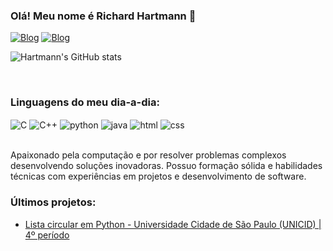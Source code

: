 ### Olá! Meu nome é Richard Hartmann 👋

[![Blog](https://img.shields.io/badge/LinkedIn-0077B5?style=for-the-badge&logo=linkedin&logoColor=white)](https://www.linkedin.com/in/richard-henry-hartmann-619b04170)
[![Blog](https://img.shields.io/badge/Instagram-E4405F?style=for-the-badge&logo=instagram&logoColor=white)](https://www.instagram.com/richardhhartmann/)

![Hartmann's GitHub stats](https://github-readme-stats.vercel.app/api?username=richardhhartmann&show_icons=true&theme=dracula)

<br/>

### Linguagens do meu dia-a-dia:
<div style="display: inline_block"/>
  <img align="center" alt="C" src="https://img.shields.io/badge/C-00599C?style=for-the-badge&logo=c&logoColor=white"/>
  <img align="center" alt="C++" src="https://img.shields.io/badge/C%2B%2B-00599C?style=for-the-badge&logo=c%2B%2B&logoColor=white"/>
  <img align="center" alt="python" src="https://img.shields.io/badge/Python-14354C?style=for-the-badge&logo=python&logoColor=white"/>
  <img align="center" alt="java" src="https://img.shields.io/badge/Java-ED8B00?style=for-the-badge&logo=openjdk&logoColor=white"/>
  <img align="center" alt="html" src="https://img.shields.io/badge/HTML-239120?style=for-the-badge&logo=html5&logoColor=white"/>
  <img align="center" alt="css" src="https://img.shields.io/badge/CSS-239120?&style=for-the-badge&logo=css3&logoColor=white"/>
</div>
<br/>

Apaixonado pela computação e por resolver problemas complexos desenvolvendo soluções inovadoras. Possuo formação sólida e habilidades técnicas com experiências em projetos e desenvolvimento de software.

### Últimos projetos:
- [Lista circular em Python - Universidade Cidade de São Paulo (UNICID) | 4º período](https://www.google.com)<br/>

